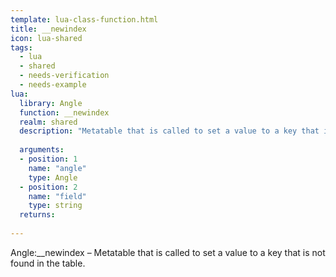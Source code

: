 ```yaml
---
template: lua-class-function.html
title: __newindex
icon: lua-shared
tags:
  - lua
  - shared
  - needs-verification
  - needs-example
lua:
  library: Angle
  function: __newindex
  realm: shared
  description: "Metatable that is called to set a value to a key that is not found in the table."
  
  arguments:
  - position: 1
    name: "angle"
    type: Angle
  - position: 2
    name: "field"
    type: string
  returns:
    
---
```


<div class="lua__search__keywords">
Angle:__newindex &#x2013; Metatable that is called to set a value to a key that is not found in the table.
</div>
